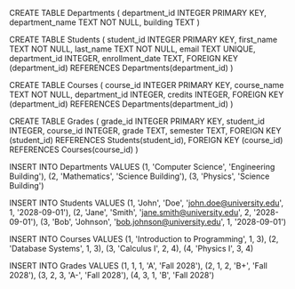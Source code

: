 CREATE TABLE Departments (
        department_id INTEGER PRIMARY KEY,
        department_name TEXT NOT NULL,
        building TEXT
    )

CREATE TABLE Students (
        student_id INTEGER PRIMARY KEY,
        first_name TEXT NOT NULL,
        last_name TEXT NOT NULL,
        email TEXT UNIQUE,
        department_id INTEGER,
        enrollment_date TEXT,
        FOREIGN KEY (department_id) REFERENCES Departments(department_id)
    )

CREATE TABLE Courses (
        course_id INTEGER PRIMARY KEY,
        course_name TEXT NOT NULL,
        department_id INTEGER,
        credits INTEGER,
        FOREIGN KEY (department_id) REFERENCES Departments(department_id)
    )

CREATE TABLE Grades (
        grade_id INTEGER PRIMARY KEY,
        student_id INTEGER,
        course_id INTEGER,
        grade TEXT,
        semester TEXT,
        FOREIGN KEY (student_id) REFERENCES Students(student_id),
        FOREIGN KEY (course_id) REFERENCES Courses(course_id)
    )

INSERT INTO Departments VALUES (1, 'Computer Science', 'Engineering Building'),
        (2, 'Mathematics', 'Science Building'),
        (3, 'Physics', 'Science Building')

INSERT INTO Students VALUES (1, 'John', 'Doe', 'john.doe@university.edu', 1, '2028-09-01'),
        (2, 'Jane', 'Smith', 'jane.smith@university.edu', 2, '2028-09-01'),
        (3, 'Bob', 'Johnson', 'bob.johnson@university.edu', 1, '2028-09-01')

INSERT INTO Courses VALUES (1, 'Introduction to Programming', 1, 3),
        (2, 'Database Systems', 1, 3),
        (3, 'Calculus I', 2, 4),
        (4, 'Physics I', 3, 4)

INSERT INTO Grades VALUES (1, 1, 1, 'A', 'Fall 2028'),
        (2, 1, 2, 'B+', 'Fall 2028'),
        (3, 2, 3, 'A-', 'Fall 2028'),
        (4, 3, 1, 'B', 'Fall 2028')


